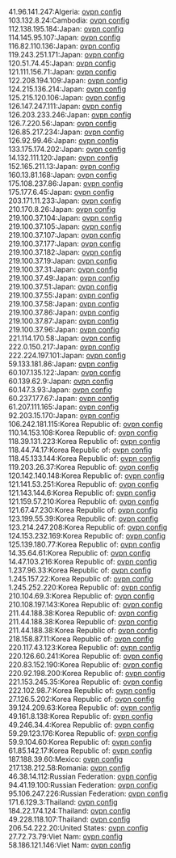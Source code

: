 41.96.141.247:Algeria: [ovpn config](vpn/41_96_141_247.ovpn)  
103.132.8.24:Cambodia: [ovpn config](vpn/103_132_8_24.ovpn)  
112.138.195.184:Japan: [ovpn config](vpn/112_138_195_184.ovpn)  
114.145.95.107:Japan: [ovpn config](vpn/114_145_95_107.ovpn)  
116.82.110.136:Japan: [ovpn config](vpn/116_82_110_136.ovpn)  
119.243.251.171:Japan: [ovpn config](vpn/119_243_251_171.ovpn)  
120.51.74.45:Japan: [ovpn config](vpn/120_51_74_45.ovpn)  
121.111.156.71:Japan: [ovpn config](vpn/121_111_156_71.ovpn)  
122.208.194.109:Japan: [ovpn config](vpn/122_208_194_109.ovpn)  
124.215.136.214:Japan: [ovpn config](vpn/124_215_136_214.ovpn)  
125.215.120.106:Japan: [ovpn config](vpn/125_215_120_106.ovpn)  
126.147.247.111:Japan: [ovpn config](vpn/126_147_247_111.ovpn)  
126.203.233.246:Japan: [ovpn config](vpn/126_203_233_246.ovpn)  
126.7.220.56:Japan: [ovpn config](vpn/126_7_220_56.ovpn)  
126.85.217.234:Japan: [ovpn config](vpn/126_85_217_234.ovpn)  
126.92.99.46:Japan: [ovpn config](vpn/126_92_99_46.ovpn)  
133.175.174.202:Japan: [ovpn config](vpn/133_175_174_202.ovpn)  
14.132.111.120:Japan: [ovpn config](vpn/14_132_111_120.ovpn)  
152.165.211.13:Japan: [ovpn config](vpn/152_165_211_13.ovpn)  
160.13.81.168:Japan: [ovpn config](vpn/160_13_81_168.ovpn)  
175.108.237.86:Japan: [ovpn config](vpn/175_108_237_86.ovpn)  
175.177.6.45:Japan: [ovpn config](vpn/175_177_6_45.ovpn)  
203.171.11.233:Japan: [ovpn config](vpn/203_171_11_233.ovpn)  
210.170.8.26:Japan: [ovpn config](vpn/210_170_8_26.ovpn)  
219.100.37.104:Japan: [ovpn config](vpn/219_100_37_104.ovpn)  
219.100.37.105:Japan: [ovpn config](vpn/219_100_37_105.ovpn)  
219.100.37.107:Japan: [ovpn config](vpn/219_100_37_107.ovpn)  
219.100.37.177:Japan: [ovpn config](vpn/219_100_37_177.ovpn)  
219.100.37.182:Japan: [ovpn config](vpn/219_100_37_182.ovpn)  
219.100.37.19:Japan: [ovpn config](vpn/219_100_37_19.ovpn)  
219.100.37.31:Japan: [ovpn config](vpn/219_100_37_31.ovpn)  
219.100.37.49:Japan: [ovpn config](vpn/219_100_37_49.ovpn)  
219.100.37.51:Japan: [ovpn config](vpn/219_100_37_51.ovpn)  
219.100.37.55:Japan: [ovpn config](vpn/219_100_37_55.ovpn)  
219.100.37.58:Japan: [ovpn config](vpn/219_100_37_58.ovpn)  
219.100.37.86:Japan: [ovpn config](vpn/219_100_37_86.ovpn)  
219.100.37.87:Japan: [ovpn config](vpn/219_100_37_87.ovpn)  
219.100.37.96:Japan: [ovpn config](vpn/219_100_37_96.ovpn)  
221.114.170.58:Japan: [ovpn config](vpn/221_114_170_58.ovpn)  
222.0.150.217:Japan: [ovpn config](vpn/222_0_150_217.ovpn)  
222.224.197.101:Japan: [ovpn config](vpn/222_224_197_101.ovpn)  
59.133.181.86:Japan: [ovpn config](vpn/59_133_181_86.ovpn)  
60.107.135.122:Japan: [ovpn config](vpn/60_107_135_122.ovpn)  
60.139.62.9:Japan: [ovpn config](vpn/60_139_62_9.ovpn)  
60.147.3.93:Japan: [ovpn config](vpn/60_147_3_93.ovpn)  
60.237.177.67:Japan: [ovpn config](vpn/60_237_177_67.ovpn)  
61.207.111.165:Japan: [ovpn config](vpn/61_207_111_165.ovpn)  
92.203.15.170:Japan: [ovpn config](vpn/92_203_15_170.ovpn)  
106.242.181.115:Korea Republic of: [ovpn config](vpn/106_242_181_115.ovpn)  
110.14.153.108:Korea Republic of: [ovpn config](vpn/110_14_153_108.ovpn)  
118.39.131.223:Korea Republic of: [ovpn config](vpn/118_39_131_223.ovpn)  
118.44.74.17:Korea Republic of: [ovpn config](vpn/118_44_74_17.ovpn)  
118.45.133.144:Korea Republic of: [ovpn config](vpn/118_45_133_144.ovpn)  
119.203.26.37:Korea Republic of: [ovpn config](vpn/119_203_26_37.ovpn)  
120.142.140.148:Korea Republic of: [ovpn config](vpn/120_142_140_148.ovpn)  
121.141.53.251:Korea Republic of: [ovpn config](vpn/121_141_53_251.ovpn)  
121.143.144.6:Korea Republic of: [ovpn config](vpn/121_143_144_6.ovpn)  
121.159.57.210:Korea Republic of: [ovpn config](vpn/121_159_57_210.ovpn)  
121.67.47.230:Korea Republic of: [ovpn config](vpn/121_67_47_230.ovpn)  
123.199.55.39:Korea Republic of: [ovpn config](vpn/123_199_55_39.ovpn)  
123.214.247.208:Korea Republic of: [ovpn config](vpn/123_214_247_208.ovpn)  
124.153.232.169:Korea Republic of: [ovpn config](vpn/124_153_232_169.ovpn)  
125.139.180.77:Korea Republic of: [ovpn config](vpn/125_139_180_77.ovpn)  
14.35.64.61:Korea Republic of: [ovpn config](vpn/14_35_64_61.ovpn)  
14.47.103.216:Korea Republic of: [ovpn config](vpn/14_47_103_216.ovpn)  
1.237.96.33:Korea Republic of: [ovpn config](vpn/1_237_96_33.ovpn)  
1.245.157.22:Korea Republic of: [ovpn config](vpn/1_245_157_22.ovpn)  
1.245.252.220:Korea Republic of: [ovpn config](vpn/1_245_252_220.ovpn)  
210.104.69.3:Korea Republic of: [ovpn config](vpn/210_104_69_3.ovpn)  
210.108.197.143:Korea Republic of: [ovpn config](vpn/210_108_197_143.ovpn)  
211.44.188.38:Korea Republic of: [ovpn config](vpn/211_44_188_38.ovpn)  
211.44.188.38:Korea Republic of: [ovpn config](vpn/211_44_188_38.ovpn)  
211.44.188.38:Korea Republic of: [ovpn config](vpn/211_44_188_38.ovpn)  
218.158.87.11:Korea Republic of: [ovpn config](vpn/218_158_87_11.ovpn)  
220.117.43.123:Korea Republic of: [ovpn config](vpn/220_117_43_123.ovpn)  
220.126.60.241:Korea Republic of: [ovpn config](vpn/220_126_60_241.ovpn)  
220.83.152.190:Korea Republic of: [ovpn config](vpn/220_83_152_190.ovpn)  
220.92.198.200:Korea Republic of: [ovpn config](vpn/220_92_198_200.ovpn)  
221.153.245.35:Korea Republic of: [ovpn config](vpn/221_153_245_35.ovpn)  
222.102.98.7:Korea Republic of: [ovpn config](vpn/222_102_98_7.ovpn)  
27.126.5.202:Korea Republic of: [ovpn config](vpn/27_126_5_202.ovpn)  
39.124.209.63:Korea Republic of: [ovpn config](vpn/39_124_209_63.ovpn)  
49.161.8.138:Korea Republic of: [ovpn config](vpn/49_161_8_138.ovpn)  
49.246.34.4:Korea Republic of: [ovpn config](vpn/49_246_34_4.ovpn)  
59.29.123.176:Korea Republic of: [ovpn config](vpn/59_29_123_176.ovpn)  
59.9.104.60:Korea Republic of: [ovpn config](vpn/59_9_104_60.ovpn)  
61.85.142.17:Korea Republic of: [ovpn config](vpn/61_85_142_17.ovpn)  
187.188.39.60:Mexico: [ovpn config](vpn/187_188_39_60.ovpn)  
217.138.212.58:Romania: [ovpn config](vpn/217_138_212_58.ovpn)  
46.38.14.112:Russian Federation: [ovpn config](vpn/46_38_14_112.ovpn)  
94.41.19.100:Russian Federation: [ovpn config](vpn/94_41_19_100.ovpn)  
95.106.247.226:Russian Federation: [ovpn config](vpn/95_106_247_226.ovpn)  
171.6.129.3:Thailand: [ovpn config](vpn/171_6_129_3.ovpn)  
184.22.174.124:Thailand: [ovpn config](vpn/184_22_174_124.ovpn)  
49.228.118.107:Thailand: [ovpn config](vpn/49_228_118_107.ovpn)  
206.54.222.20:United States: [ovpn config](vpn/206_54_222_20.ovpn)  
27.72.73.79:Viet Nam: [ovpn config](vpn/27_72_73_79.ovpn)  
58.186.121.146:Viet Nam: [ovpn config](vpn/58_186_121_146.ovpn)  
